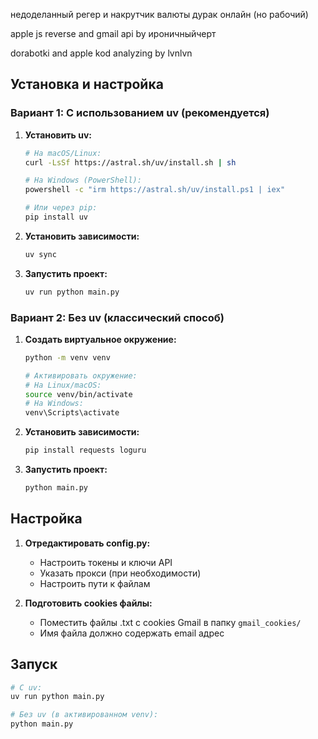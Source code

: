 недоделанный регер и накрутчик валюты дурак онлайн (но рабочий)

apple js reverse and gmail api by ироничныйчерт

dorabotki and apple kod analyzing by lvnlvn

## Установка и настройка

### Вариант 1: С использованием uv (рекомендуется)

1. **Установить uv:**
   ```bash
   # На macOS/Linux:
   curl -LsSf https://astral.sh/uv/install.sh | sh
   
   # На Windows (PowerShell):
   powershell -c "irm https://astral.sh/uv/install.ps1 | iex"
   
   # Или через pip:
   pip install uv
   ```

2. **Установить зависимости:**
   ```bash
   uv sync
   ```

3. **Запустить проект:**
   ```bash
   uv run python main.py
   ```

### Вариант 2: Без uv (классический способ)

1. **Создать виртуальное окружение:**
   ```bash
   python -m venv venv
   
   # Активировать окружение:
   # На Linux/macOS:
   source venv/bin/activate
   # На Windows:
   venv\Scripts\activate
   ```

2. **Установить зависимости:**
   ```bash
   pip install requests loguru
   ```

3. **Запустить проект:**
   ```bash
   python main.py
   ```

## Настройка

1. **Отредактировать config.py:**
   - Настроить токены и ключи API
   - Указать прокси (при необходимости)
   - Настроить пути к файлам

2. **Подготовить cookies файлы:**
   - Поместить файлы .txt с cookies Gmail в папку `gmail_cookies/`
   - Имя файла должно содержать email адрес

## Запуск

```bash
# С uv:
uv run python main.py

# Без uv (в активированном venv):
python main.py
```
